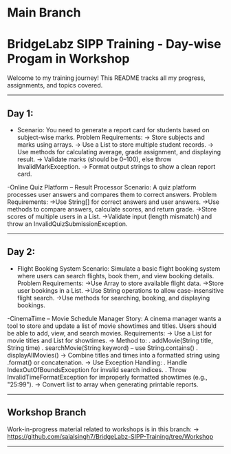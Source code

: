 # Main Branch

# BridgeLabz SIPP Training - Day-wise Progam in Workshop

Welcome to my training journey! This README tracks all my progress, assignments, and topics covered.

---

## Day 1: 
- Scenario: You need to generate a report card for students based on subject-wise marks.
Problem Requirements:
-> Store subjects and marks using arrays.
-> Use a List to store multiple student records.
-> Use methods for calculating average, grade assignment, and displaying result.
-> Validate marks (should be 0–100), else throw InvalidMarkException.
-> Format output strings to show a clean report card.

-Online Quiz Platform – Result Processor
Scenario: A quiz platform processes user answers and compares them to correct answers.
Problem Requirements:
->Use String[] for correct answers and user answers.
->Use methods to compare answers, calculate scores, and return grade.
->Store scores of multiple users in a List<Integer>.
->Validate input (length mismatch) and throw an InvalidQuizSubmissionException.

---

## Day 2:
- Flight Booking System
Scenario: Simulate a basic flight booking system where users can search flights, book them,
and view booking details.
Problem Requirements:
->Use Array to store available flight data.
->Store user bookings in a List.
->Use String operations to allow case-insensitive flight search.
->Use methods for searching, booking, and displaying bookings.

-CinemaTime – Movie Schedule Manager
Story: A cinema manager wants a tool to store and update a list of movie showtimes and titles.
Users should be able to add, view, and search movies.
Requirements:
-> Use a List for movie titles and List for showtimes.
-> Method to:
 . addMovie(String title, String time)
 . searchMovie(String keyword) – use String.contains()
 . displayAllMovies()
-> Combine titles and times into a formatted string using .format() or concatenation.
-> Use Exception Handling:
 . Handle IndexOutOfBoundsException for invalid search indices.
 . Throw InvalidTimeFormatException for improperly formatted showtimes
  (e.g., "25:99").
-> Convert list to array when generating printable reports.


---

## Workshop Branch
Work-in-progress material related to workshops is in this branch:
-> https://github.com/sajalsingh7/BridgeLabz-SIPP-Training/tree/Workshop

---





